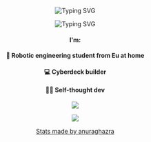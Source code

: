 <p align="center"><img src="https://readme-typing-svg.demolab.com?font=Shadows+Into+Light&size=70&pause=1000&color=00B0F7&center=true&vCenter=true&width=435&lines=I'm+Glinek" alt="Typing SVG" /></p>
<p align="center"><img src="https://readme-typing-svg.demolab.com?font=Shadows+Into+Light&size=20&pause=1000&color=F7538C&center=true&vCenter=true&width=435&lines=I+do+cyberdecks+(mainly)" alt="Typing SVG"></p>

<h4 align="center">I'm:</h4>
<h4 align="center">🤖 Robotic engineering student from Eu at home</h4>
<h4 align="center">💻 Cyberdeck builder</h4>
<h4 align="center">👨‍💻 Self-thought dev</h4>
<p align="center"><img src="https://github-readme-stats.vercel.app/api?username=Glinek" /></p>
<p align="center"><img src="https://github-readme-stats.vercel.app/api/top-langs/?username=Glinek" /></p>
<p align="center"><a href="https://github.com/anuraghazra/github-readme-stats">Stats made by anuraghazra<a></p>

